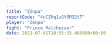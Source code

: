 ```yaml
---
title: "Zénpa"
reportCode: "4nCZHq1zGY9M32tT"
player: "Zénpa"
fight: "Prince Malchezaar"
date: 2021-07-01T18:55:15.468000+00:00
---
```

